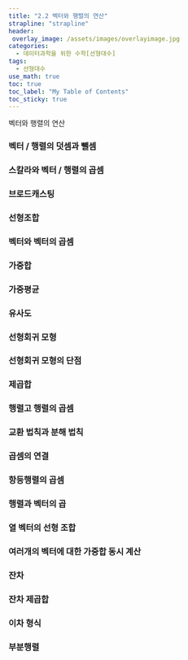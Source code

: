 ```yaml
---
title: "2.2 벡터와 행렬의 연산"
strapline: "strapline"
header:
 overlay_image: /assets/images/overlayimage.jpg
categories: 
  - 데이터과학을 위한 수학[선형대수]
tags:
  - 선형대수
use_math: true
toc: true
toc_label: "My Table of Contents" 
toc_sticky: true
---
```


벡터와 행렬의 연산  

### 벡터 / 행렬의 덧셈과 뺄셈
### 스칼라와 벡터 / 행렬의 곱셈
### 브로드캐스팅
### 선형조합
### 벡터와 벡터의 곱셈
### 가중합
### 가중평균
### 유사도
### 선형회귀 모형
### 선형회귀 모형의 단점
### 제곱합
### 행렬고 행렬의 곱셈
### 교환 법칙과 분해 법칙
### 곱셈의 연결
### 항등행렬의 곱셈
### 행렬과 벡터의 곱
### 열 벡터의 선형 조합
### 여러개의 벡터에 대한 가중합 동시 계산
### 잔차
### 잔차 제곱합
### 이차 형식
### 부분행렬
